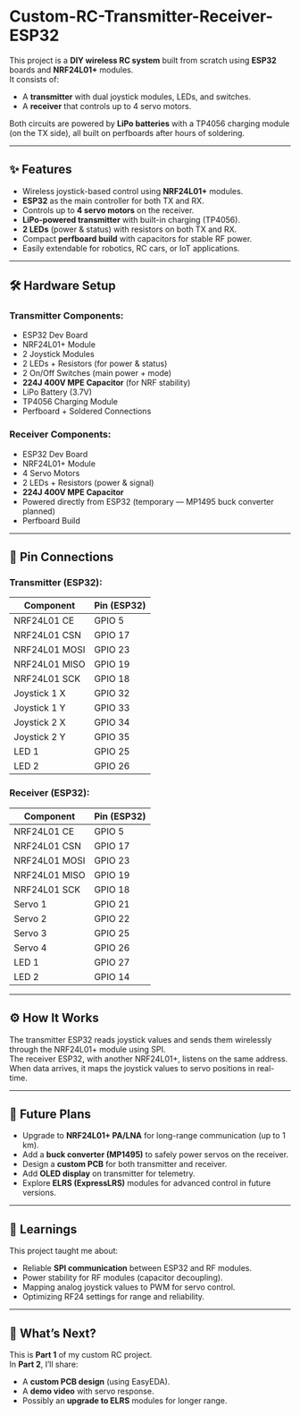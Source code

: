 # Custom-RC-Transmitter-Receiver-ESP32

This project is a **DIY wireless RC system** built from scratch using **ESP32** boards and **NRF24L01+** modules.  
It consists of:
- A **transmitter** with dual joystick modules, LEDs, and switches.
- A **receiver** that controls up to 4 servo motors.  

Both circuits are powered by **LiPo batteries** with a TP4056 charging module (on the TX side), all built on perfboards after hours of soldering.

---

## ✨ Features
- Wireless joystick-based control using **NRF24L01+** modules.
- **ESP32** as the main controller for both TX and RX.
- Controls up to **4 servo motors** on the receiver.
- **LiPo-powered transmitter** with built-in charging (TP4056).
- **2 LEDs** (power & status) with resistors on both TX and RX.
- Compact **perfboard build** with capacitors for stable RF power.
- Easily extendable for robotics, RC cars, or IoT applications.

---

## 🛠 Hardware Setup

### **Transmitter Components:**
- ESP32 Dev Board  
- NRF24L01+ Module  
- 2 Joystick Modules  
- 2 LEDs + Resistors (for power & status)  
- 2 On/Off Switches (main power + mode)  
- **224J 400V MPE Capacitor** (for NRF stability)  
- LiPo Battery (3.7V)  
- TP4056 Charging Module  
- Perfboard + Soldered Connections  

### **Receiver Components:**
- ESP32 Dev Board  
- NRF24L01+ Module  
- 4 Servo Motors  
- 2 LEDs + Resistors (power & signal)  
- **224J 400V MPE Capacitor**  
- Powered directly from ESP32 (temporary — MP1495 buck converter planned)  
- Perfboard Build  

---

## 🔌 Pin Connections

### **Transmitter (ESP32):**
| Component     | Pin (ESP32)      |
|---------------|------------------|
| NRF24L01 CE   | GPIO 5           |
| NRF24L01 CSN  | GPIO 17          |
| NRF24L01 MOSI | GPIO 23          |
| NRF24L01 MISO | GPIO 19          |
| NRF24L01 SCK  | GPIO 18          |
| Joystick 1 X  | GPIO 32          |
| Joystick 1 Y  | GPIO 33          |
| Joystick 2 X  | GPIO 34          |
| Joystick 2 Y  | GPIO 35          |
| LED 1         | GPIO 25          |
| LED 2         | GPIO 26          |

### **Receiver (ESP32):**
| Component     | Pin (ESP32)      |
|---------------|------------------|
| NRF24L01 CE   | GPIO 5           |
| NRF24L01 CSN  | GPIO 17          |
| NRF24L01 MOSI | GPIO 23          |
| NRF24L01 MISO | GPIO 19          |
| NRF24L01 SCK  | GPIO 18          |
| Servo 1       | GPIO 21          |
| Servo 2       | GPIO 22          |
| Servo 3       | GPIO 25          |
| Servo 4       | GPIO 26          |
| LED 1         | GPIO 27          |
| LED 2         | GPIO 14          |

---

## ⚙️ How It Works
The transmitter ESP32 reads joystick values and sends them wirelessly through the NRF24L01+ module using SPI.  
The receiver ESP32, with another NRF24L01+, listens on the same address. When data arrives, it maps the joystick values to servo positions in real-time.

---

## 🚀 Future Plans
- Upgrade to **NRF24L01+ PA/LNA** for long-range communication (up to 1 km).  
- Add a **buck converter (MP1495)** to safely power servos on the receiver.  
- Design a **custom PCB** for both transmitter and receiver.  
- Add **OLED display** on transmitter for telemetry.  
- Explore **ELRS (ExpressLRS)** modules for advanced control in future versions.

---

## 🧠 Learnings
This project taught me about:
- Reliable **SPI communication** between ESP32 and RF modules.
- Power stability for RF modules (capacitor decoupling).  
- Mapping analog joystick values to PWM for servo control.  
- Optimizing RF24 settings for range and reliability.

---

## 📅 What’s Next?
This is **Part 1** of my custom RC project.  
In **Part 2**, I’ll share:
- A **custom PCB design** (using EasyEDA).  
- A **demo video** with servo response.  
- Possibly an **upgrade to ELRS** modules for longer range.  
